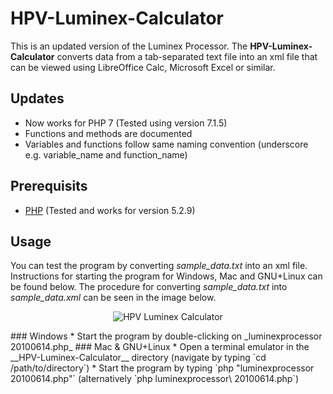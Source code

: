 # HPV-Luminex-Calculator
This is an updated version of the Luminex Processor.
The __HPV-Luminex-Calculator__ converts data from a tab-separated text file into an xml file that can be viewed using LibreOffice Calc, Microsoft Excel or similar.

## Updates
* Now works for PHP 7 (Tested using version 7.1.5)
* Functions and methods are documented
* Variables and functions follow same naming convention (underscore e.g. variable_name and function_name)

## Prerequisits
* [PHP](http://php.net/) (Tested and works for version 5.2.9)

## Usage
You can test the program by converting _sample\_data.txt_ into an xml file.
Instructions for starting the program for Windows, Mac and GNU+Linux can be found below. The procedure for converting _sample\_data.txt_ into _sample\_data.xml_ can be seen in the image below.
<p align="center">
  <img src="https://github.com/marmalmstudent/HPV-Luminex-Calculator/blob/master/usage.png" alt="HPV Luminex Calculator">
</p>
### Windows
* Start the program by double-clicking on _luminexprocessor 20100614.php_
### Mac & GNU+Linux
* Open a terminal emulator in the __HPV-Luminex-Calculator__ directory (navigate by typing `cd /path/to/directory`)
* Start the program by typing `php "luminexprocessor 20100614.php"` (alternatively `php luminexprocessor\ 20100614.php`)
